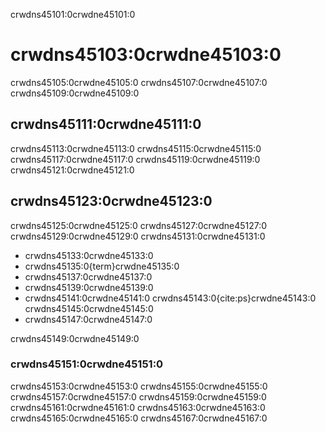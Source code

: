 crwdns45101:0crwdne45101:0
# crwdns45103:0crwdne45103:0

crwdns45105:0crwdne45105:0 crwdns45107:0crwdne45107:0 crwdns45109:0crwdne45109:0

## crwdns45111:0crwdne45111:0

crwdns45113:0crwdne45113:0 crwdns45115:0crwdne45115:0 crwdns45117:0crwdne45117:0 crwdns45119:0crwdne45119:0 crwdns45121:0crwdne45121:0

## crwdns45123:0crwdne45123:0

crwdns45125:0crwdne45125:0 crwdns45127:0crwdne45127:0 crwdns45129:0crwdne45129:0 crwdns45131:0crwdne45131:0

- crwdns45133:0crwdne45133:0
- crwdns45135:0{term}crwdne45135:0
- crwdns45137:0crwdne45137:0
- crwdns45139:0crwdne45139:0
- crwdns45141:0crwdne45141:0 crwdns45143:0{cite:ps}crwdne45143:0 crwdns45145:0crwdne45145:0
- crwdns45147:0crwdne45147:0

crwdns45149:0crwdne45149:0
### crwdns45151:0crwdne45151:0

crwdns45153:0crwdne45153:0 crwdns45155:0crwdne45155:0 crwdns45157:0crwdne45157:0 crwdns45159:0crwdne45159:0 crwdns45161:0crwdne45161:0 crwdns45163:0crwdne45163:0 crwdns45165:0crwdne45165:0 crwdns45167:0crwdne45167:0
